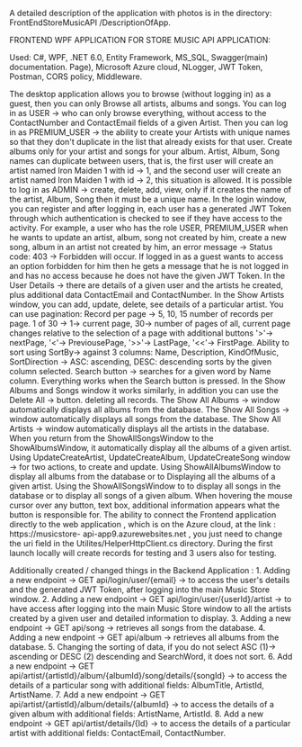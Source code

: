 A detailed description of the application with photos is in the directory: FrontEndStoreMusicAPI
/DescriptionOfApp.

FRONTEND WPF APPLICATION FOR STORE MUSIC API APPLICATION:

Used: C#, WPF, .NET 6.0, Entity Framework, MS_SQL, Swagger(main) documentation.
Page), Microsoft Azure cloud, NLogger, JWT Token, Postman, CORS policy, Middleware.

The desktop application allows you to browse (without logging in) as a guest, then you can only
Browse all artists, albums and songs. You can log in as USER -> who can only browse everything, 
without access to the ContactNumber and ContactEmail fields of a given Artist. Then you can log in 
as PREMIUM_USER -> the ability to create your Artists with unique names so that they don't 
duplicate in the list that already exists for that user.
Create albums only for your artist and songs for your album. Artist, Album, Song names can 
duplicate between users, that is, the first user will create an artist named Iron Maiden 1 with id -> 1, 
and the second user will create an artist named Iron Maiden 1 with id -> 2, this situation is allowed. 
It is possible to log in as ADMIN -> create, delete, add, view, only if it creates the name of the artist, 
Album, Song then it must be a unique name. In the login window, you can register and after logging 
in, each user has a generated JWT Token through which authentication is checked to see if they 
have access to the activity. For example, a user who has the role USER, PREMIUM_USER when he 
wants to update an artist, album, song not created by him, create a new song, album in an artist not 
created by him, an error message -> Status code: 403 -> Forbidden will occur. If logged in as a guest 
wants to access an option forbidden for him then he gets a message that he is not
logged in and has no access because he does not have the given JWT Token.
In the User Details -> there are details of a given user and the artists he created, plus additional data 
ContactEmail and ContactNumber.
In the Show Artists window, you can add, update, delete, see details of a particular artist. You can use 
pagination: Record per page -> 5, 10, 15 number of records per page. 1 of 30 -> 1-> current page, 30-> 
number of pages of all, current page changes relative to the selection of a page with additional 
buttons '>'-> nextPage, '<'-> PreviousePage, '>>'-> LastPage, '<<'-> FirstPage. Ability to sort using 
SortBy-> against 3 columns: Name, Description, KindOfMusic, SortDirection -> ASC: ascending, DESC: 
descending sorts by the given column selected. Search button -> searches for a given word by Name 
column. Everything works when the Search button is pressed.
In the Show Albums and Songs window it works similarly, in addition you can use the Delete All -> 
button.
deleting all records. The Show All Albums -> window automatically displays all albums from the 
database. The Show All Songs -> window automatically displays all songs from the database. The 
Show All Artists -> window automatically displays all the artists in the database. When you return 
from the ShowAllSongsWindow to the ShowAlbumsWindow, it
automatically display all the albums of a given artist. Using UpdateCreateArtist, UpdateCreateAlbum, 
UpdateCreateSong window -> for two actions, to create and update. Using ShowAllAlbumsWindow 
to display all albums from the database or to
Displaying all the albums of a given artist. Using the ShowAllSongsWindow to
to display all songs in the database or to display all songs of a given
album.
When hovering the mouse cursor over any button, text box, additional information appears what 
the button is responsible for. The ability to connect the Frontend application directly to the web 
application , which is on the Azure cloud, at the link : https://musicstore-
api-app9.azurewebsites.net , you just need to change the uri field in the 
Utilites/HelperHttpClient.cs directory. During the first launch locally will create records for testing 
and 3 users also for testing.

Additionally created / changed things in the Backend Application :
    1. Adding a new endpoint -> GET api/login/user/{email} -> to access the user's details and the generated JWT Token, after logging into the main Music Store window.
    2. Adding a new endpoint -> GET api/login/user/{userId}/artist -> to have access after logging into the main Music Store window to all the artists created by a given user and detailed information to display.
    3. Adding a new endpoint -> GET api/song -> retrieves all songs from the database.
    4. Adding a new endpoint -> GET api/album -> retrieves all albums from the database.
    5. Changing the sorting of data, if you do not select ASC (1)-> ascending or DESC (2) descending and SearchWord, it does not sort.
    6. Add a new endpoint -> GET api/artist/{artistId}/album/{albumId}/song/details/{songId} -> to access the details of a particular song with additional fields: AlbumTitle, ArtistId, ArtistName.
    7. Add a new endpoint -> GET api/artist/{artistId}/album/details/{albumId} -> to access the details of a given album with additional fields: ArtistName, ArtistId.
    8. Add a new endpoint -> GET api/artist/details/{Id} -> to access the details of a particular artist with additional fields: ContactEmail, ContactNumber.
